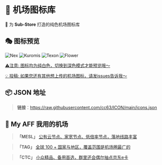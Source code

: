 # 🎨 机场图标库

🌟 为 **Sub-Store** 打造的纯色机场图标库

## 🎭 图标预览
![Nex](https://raw.githubusercontent.com/cc63/ICON/main/icons/Nexitally.png#gh-dark-mode-only)
![Kuromis](https://raw.githubusercontent.com/cc63/ICON/main/icons/Kuromis.png#gh-dark-mode-only)
![Texon](https://raw.githubusercontent.com/cc63/ICON/main/icons/Surge.png#gh-dark-mode-only)
![Flower](https://raw.githubusercontent.com/cc63/ICON/main/icons/Clash.png#gh-dark-mode-only)

[⚠️注意: 图标均为纯白色，切换到深色模式才能预览哦～](./#gh-light-mode-only)

[💡 投稿: 如果您还有其他想上传的机场图标，请发issues告诉我～](./#gh-dark-mode-only)


## 📦 JSON 地址
> **链接**：https://raw.githubusercontent.com/cc63/ICON/main/icons.json

## 🤖 My AFF 我用的机场

> **「MESL」** [公有云节点、家宽节点、低倍率节点，落地线路丰富](https://in.mesl.cloud/#/register?code=YiKXC8T0)

>  **「TAG」** [全球 100 + 国家与地区，覆盖范围是机场圈最广的](https://tagss03.pro/#/auth/xfm2jXlF)

>  **「CTC」** [小众精品、备用首选，群里还会偶尔抽点京东e卡](https://www.jinglongyu.com/#/register?code=NhhJLvBB)
